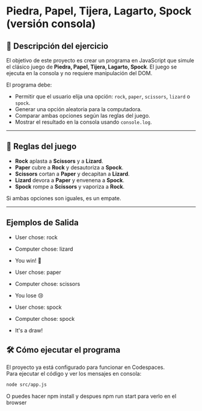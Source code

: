 # Piedra, Papel, Tijera, Lagarto, Spock (versión consola)

## 🎯 Descripción del ejercicio

El objetivo de este proyecto es crear un programa en JavaScript que simule el clásico juego de **Piedra, Papel, Tijera, Lagarto, Spock**. El juego se ejecuta en la consola y no requiere manipulación del DOM.

El programa debe:
- Permitir que el usuario elija una opción: `rock`, `paper`, `scissors`, `lizard` o `spock`.
- Generar una opción aleatoria para la computadora.
- Comparar ambas opciones según las reglas del juego.
- Mostrar el resultado en la consola usando `console.log`.

---

## 📌 Reglas del juego

- **Rock** aplasta a **Scissors** y a **Lizard**.  
- **Paper** cubre a **Rock** y desautoriza a **Spock**.  
- **Scissors** cortan a **Paper** y decapitan a **Lizard**.  
- **Lizard** devora a **Paper** y envenena a **Spock**.  
- **Spock** rompe a **Scissors** y vaporiza a **Rock**.  

Si ambas opciones son iguales, es un empate.

---

## Ejemplos de Salida
- User chose: rock
- Computer chose: lizard
- You win! 🎉


- User chose: paper
- Computer chose: scissors
- You lose 😢

- User chose: spock
- Computer chose: spock
- It's a draw!

## 🛠 Cómo ejecutar el programa

El proyecto ya está configurado para funcionar en Codespaces.  
Para ejecutar el código y ver los mensajes en consola:

```bash
node src/app.js

```
O puedes hacer npm install y despues npm run start para verlo en el browser